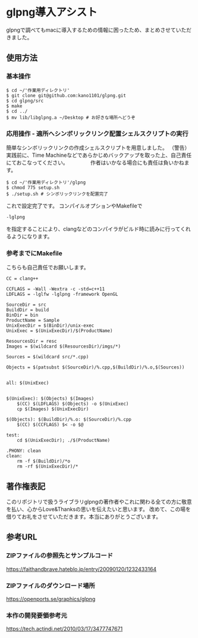 # glpng導入アシスト

glpngで調べてもmacに導入するための情報に困ったため、まとめさせていただきました。


## 使用方法

### 基本操作

```
$ cd ~/'作業用ディレクトリ'
$ git clone git@github.com:kano1101/glpng.git
$ cd glpng/src
$ make
$ cd ../
$ mv lib/libglpng.a ~/Desktop # お好きな場所へどうぞ
```

### 応用操作 - 適所へシンボリックリンク配置シェルスクリプトの実行
簡単なシンボリックリンクの作成シェルスクリプトを用意しました。
（警告）実践前に、Time Machineなどであらかじめバックアップを取った上、自己責任にておこなってください。
　　　　作者はいかなる場合にも責任は負いかねます。
```
$ cd ~/'作業用ディレクトリ'/glpng
$ chmod 775 setup.sh
$ ./setup.sh # シンボリックリンクを配置完了
```

これで設定完了です。
コンパイルオプションやMakefileで
```
-lglpng
```
を指定することにより、clangなどのコンパイラがビルド時に読みに行ってくれるようになります。

### 参考までにMakefile
こちらも自己責任でお願いします。
```
CC = clang++

CCFLAGS = -Wall -Wextra -c -std=c++11
LDFLAGS = -lglfw -lglpng -framework OpenGL

SourceDir = src
BuildDir = build
BinDir = bin
ProductName = Sample
UnixExecDir = $(BinDir)/unix-exec
UnixExec = $(UnixExecDir)/$(ProductName)

ResourcesDir = resc
Images = $(wildcard $(ResourcesDir)/imgs/*)

Sources = $(wildcard src/*.cpp)

Objects = $(patsubst $(SourceDir)/%.cpp,$(BuildDir)/%.o,$(Sources)) 


all: $(UnixExec)


$(UnixExec): $(Objects) $(Images)
	$(CC) $(LDFLAGS) $(Objects) -o $(UnixExec)
	cp $(Images) $(UnixExecDir)

$(Objects): $(BuildDir)/%.o: $(SourceDir)/%.cpp 
	$(CC) $(CCFLAGS) $< -o $@

test:
	cd $(UnixExecDir); ./$(ProductName)

.PHONY: clean
clean:
	rm -f $(BuildDir)/*o 
	rm -rf $(UnixExecDir)/*
```


## 著作権表記
このリポジトリで扱うライブラリglpngの著作者やこれに関わる全ての方に敬意を払い、心からLove&Thanksの思いを伝えたいと思います。
改めて、この場を借りてお礼をさせていただきます。本当にありがとうございます。

## 参考URL

### ZIPファイルの参照先とサンプルコード
https://faithandbrave.hateblo.jp/entry/20090120/1232433164

### ZIPファイルのダウンロード場所
https://openports.se/graphics/glpng

### 本作の開発要領参考元
https://tech.actindi.net/2010/03/17/3477747671

